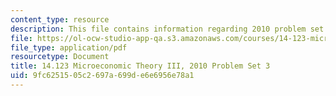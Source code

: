 ```yaml
---
content_type: resource
description: This file contains information regarding 2010 problem set 3
file: https://ol-ocw-studio-app-qa.s3.amazonaws.com/courses/14-123-microeconomic-theory-iii-spring-2015/9fc6251505c2697a699de6e6956e78a1_MIT14_123S15_PSet_3_10.pdf
file_type: application/pdf
resourcetype: Document
title: 14.123 Microeconomic Theory III, 2010 Problem Set 3
uid: 9fc62515-05c2-697a-699d-e6e6956e78a1
---
```

